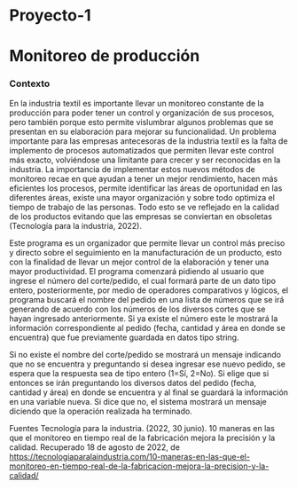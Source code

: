 # Proyecto-1
# Monitoreo de producción
### Contexto 
En la industria textil es importante llevar un monitoreo constante de la producción para poder tener un control y organización de sus procesos, pero también porque esto permite vislumbrar algunos problemas que se presentan en su elaboración para mejorar su funcionalidad. 
Un problema importante para las empresas antecesoras de la industria textil es la falta de implemento de procesos automatizados que permiten llevar este control más exacto, volviéndose una limitante para crecer y ser reconocidas en la industria. La importancia de implementar estos nuevos métodos de monitoreo recae en que ayudan a tener un mejor rendimiento, hacen más eficientes los procesos, permite identificar las áreas de oportunidad en las diferentes áreas, existe una mayor organización y sobre todo optimiza el tiempo de trabajo de las personas. Todo esto se ve reflejado en la calidad de los productos evitando que las empresas se conviertan en obsoletas (Tecnología para la industria, 2022). 

Este programa es un organizador que permite llevar un control más preciso y directo sobre el seguimiento en la manufacturación de un producto, esto con la finalidad de llevar un mejor control de la elaboración y tener una mayor productividad. El programa comenzará pidiendo al usuario que ingrese el número del corte/pedido, el cual formará parte de un dato tipo entero, posteriormente, por medio de operadores comparativos y lógicos, el programa buscará el nombre del pedido en una lista de números que se irá generando de acuerdo con los números de los diversos cortes que se hayan ingresado anteriormente. Si ya existe el número este le mostrará la información correspondiente al pedido (fecha, cantidad y área en donde se encuentra) que fue previamente guardada en datos tipo string. 

Si no existe el nombre del corte/pedido se mostrará un mensaje indicando que no se encuentra y preguntando si desea ingresar ese nuevo pedido, se espera que la respuesta sea de tipo entero (1=Sí, 2=No). Si elige que si entonces se irán preguntando los diversos datos del pedido (fecha, cantidad y área) en donde se encuentra y al final se guardará la información en una variable nueva. Si dice que no, el sistema mostrará un mensaje diciendo que la operación realizada ha terminado.

Fuentes
Tecnología para la industria. (2022, 30 junio). 10 maneras en las que el monitoreo en tiempo real de la fabricación mejora la precisión y la calidad. Recuperado 18 de agosto de 2022, de https://tecnologiaparalaindustria.com/10-maneras-en-las-que-el-monitoreo-en-tiempo-real-de-la-fabricacion-mejora-la-precision-y-la-calidad/
